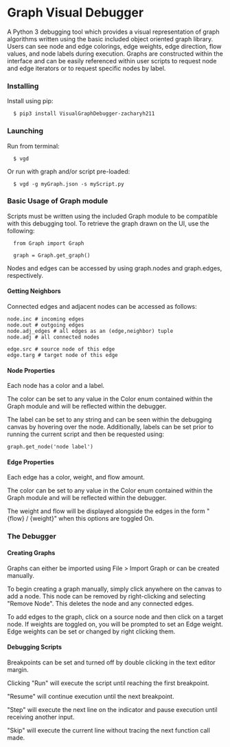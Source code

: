 # Graph Visual Debugger

A Python 3 debugging tool which provides a visual representation of graph algorithms written using the basic included object oriented graph library. Users can see node and edge colorings, edge weights, edge direction, flow values, and node labels during execution. Graphs are constructed within the interface and can be easily referenced within user scripts to request node and edge iterators or to request specific nodes by label. 


### Installing

Install using pip:

```
  $ pip3 install VisualGraphDebugger-zacharyh211
```

### Launching

Run from terminal:

```
  $ vgd
```
Or run with graph and/or script pre-loaded:

```
  $ vgd -g myGraph.json -s myScript.py
```

### Basic Usage of Graph module

Scripts must be written using the included Graph module to be compatible with this debugging tool. To retrieve the graph drawn on the UI, use the following:
```
  from Graph import Graph

  graph = Graph.get_graph()
```
Nodes and edges can be accessed by using graph.nodes and graph.edges, respectively.

#### Getting Neighbors

Connected edges and adjacent nodes can be accessed as follows:
```
node.inc # incoming edges
node.out # outgoing edges
node.adj_edges # all edges as an (edge,neighbor) tuple
node.adj # all connected nodes

edge.src # source node of this edge
edge.targ # target node of this edge
```

#### Node Properties

Each node has a color and a label. 

The color can be set to any value in the Color enum contained within the Graph module and will be reflected within the debugger.

The label can be set to any string and can be seen within the debugging canvas by hovering over the node. Additionally, labels can be set prior to running the current script and then be requested using:
```
graph.get_node('node label')
```

#### Edge Properties

Each edge has a color, weight, and flow amount.

The color can be set to any value in the Color enum contained within the Graph module and will be reflected within the debugger.

The weight and flow will be displayed alongside the edges in the form "{flow} / {weight}" when this options are toggled On.

### The Debugger

#### Creating Graphs

Graphs can either be imported using File > Import Graph or can be created manually. 

To begin creating a graph manually, simply click anywhere on the canvas to add a node. This node can be removed by right-clicking and selecting "Remove Node". This deletes the node and any connected edges.

To add edges to the graph, click on a source node and then click on a target node. If weights are toggled on, you will be prompted to set an Edge weight. Edge weights can be set or changed by right clicking them.

#### Debugging Scripts

Breakpoints can be set and turned off by double clicking in the text editor margin. 

Clicking "Run" will execute the script until reaching the first breakpoint. 

"Resume" will continue execution until the next breakpoint. 

"Step" will execute the next line on the indicator and pause execution until receiving another input.

"Skip" will execute the current line without tracing the next function call made.


